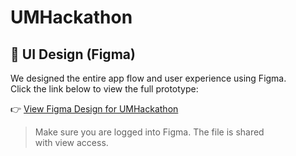 ﻿# UMHackathon
## 🎨 UI Design (Figma)

We designed the entire app flow and user experience using Figma.  
Click the link below to view the full prototype:

👉 [View Figma Design for UMHackathon](https://www.figma.com/design/nZWH1P8szS1F1jbNWacE6M/UMHackathon?node-id=0-1&t=JjOMFhERBcH1PX0O-1)

> Make sure you are logged into Figma. The file is shared with view access.
> 
